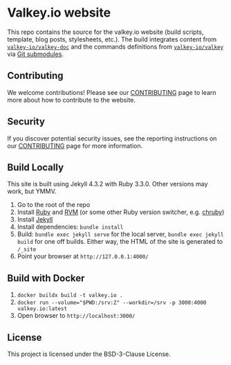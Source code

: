# Valkey.io website

This repo contains the source for the valkey.io website (build scripts, template, blog posts, stylesheets, etc.).
The build integrates content from [`valkey-io/valkey-doc`](https://github.com/valkey-io/valkey-doc) and the commands definitions from [`valkey-io/valkey`](https://github.com/valkey-io/valkey-doc) via [Git submodules](https://github.blog/2016-02-01-working-with-submodules/).

## Contributing

We welcome contributions! Please see our [CONTRIBUTING](CONTRIBUTING.md) page to learn more about how to contribute to the website.

## Security

If you discover potential security issues, see the reporting instructions on our [CONTRIBUTING](CONTRIBUTING.md#security-issue-notifications) page for more information.

## Build Locally

This site is built using Jekyll 4.3.2 with Ruby 3.3.0. Other versions may work, but YMMV.

1. Go to the root of the repo
2. Install [Ruby](https://www.ruby-lang.org/en/) and [RVM](https://rvm.io/) (or some other Ruby version switcher, e.g. [chruby](https://github.com/postmodern/chruby))
3. Install [Jekyll](https://jekyllrb.com/)
4. Install dependencies: `bundle install`
5. Build: `bundle exec jekyll serve` for the local server, `bundle exec jekyll build` for one off builds. Either way, the HTML of the site is generated to `/_site`
6. Point your browser at `http://127.0.0.1:4000/`

## Build with Docker

1. `docker buildx build -t valkey.io .`
1. `docker run --volume="$PWD:/srv:Z" --workdir=/srv -p 3000:4000 valkey.io:latest`
1. Open browser to `http://localhost:3000/`

## License

This project is licensed under the BSD-3-Clause License.
